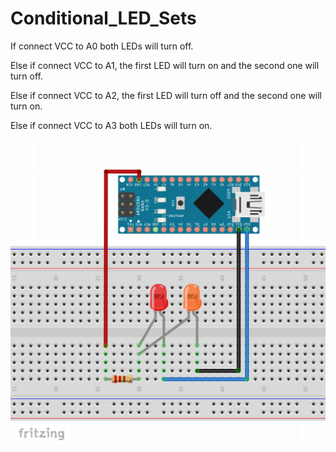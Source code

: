 # Conditional_LED_Sets

If connect VCC to A0 both LEDs will turn off.

Else if connect VCC to A1, the first LED will turn on and the second one will turn off.

Else if connect VCC to A2, the first LED will turn off and the second one will turn on.

Else if connect VCC to A3 both LEDs will turn on.


![breadboard view](Conditional_LED_Sets.png)